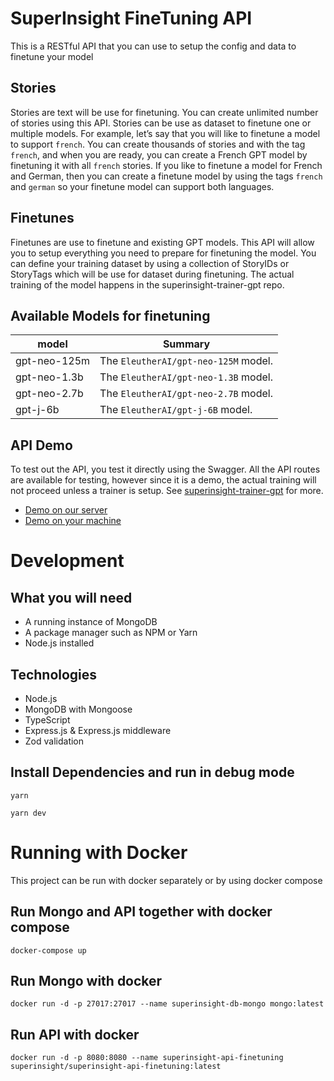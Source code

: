 # SuperInsight FineTuning API
This is a RESTful API that you can use to setup the config and data to finetune your model

## Stories
Stories are text will be use for finetuning. You can create unlimited number of stories using this API. Stories can be use as dataset to finetune one or multiple models. For example, let’s say that you will like to finetune a model to support `french`. You can create thousands of stories and with the tag `french`, and when you are ready, you can create a French GPT model by finetuning it with all `french` stories. If you like to finetune a model for French and German, then you can create a finetune model by using the tags `french` and `german` so your finetune model can support both languages.

## Finetunes
Finetunes are use to finetune and existing GPT models. This API will allow you to setup everything you need to prepare for finetuning the model. You can define your training dataset by using a collection of StoryIDs or StoryTags which will be use for dataset during finetuning. The actual training of the model happens in the superinsight-trainer-gpt repo.

## Available Models for finetuning
model | Summary
--- | ---
gpt-neo-125m | The `EleutherAI/gpt-neo-125M` model.
gpt-neo-1.3b | The `EleutherAI/gpt-neo-1.3B` model.
gpt-neo-2.7b  | The `EleutherAI/gpt-neo-2.7B` model.
gpt-j-6b | The `EleutherAI/gpt-j-6B` model.

## API Demo
To test out the API, you test it directly using the Swagger. All the API routes are available for testing, however since it is a demo, the actual training will not proceed unless a trainer is setup. See [superinsight-trainer-gpt](https://github.com/superinsight/superinsight-trainer-gpt) for more.
* [Demo on our server](https://finetuning.api.superinsight.dev/docs/)
* [Demo on your machine](http://localhost:8080/docs)

# Development

## What you will need
* A running instance of MongoDB
* A package manager such as NPM or Yarn
* Node.js installed

## Technologies
* Node.js
* MongoDB with Mongoose
* TypeScript
* Express.js & Express.js middleware
* Zod validation

## Install Dependencies and run in debug mode
```
yarn
```
```
yarn dev
```

# Running with Docker
This project can be run with docker separately or by using docker compose

## Run Mongo and API together with docker compose
```
docker-compose up
```

## Run Mongo with docker
```
docker run -d -p 27017:27017 --name superinsight-db-mongo mongo:latest
```
## Run API with docker
```
docker run -d -p 8080:8080 --name superinsight-api-finetuning superinsight/superinsight-api-finetuning:latest
```